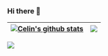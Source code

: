 ### Hi there 👋

| <a href="https://github.com/celinmagro/github-readme-stats"><img align="center" src="https://github-readme-stats.vercel.app/api?username=celinmagrozra&show_icons=true&include_all_commits=true&theme=buefy&hide_border=true" alt="Celin's github stats" /></a> | <a href="https://github.com/celinmagro/github-readme-stats"><img align="center" src="https://github-readme-stats.vercel.app/api/top-langs/?username=celinmagro&layout=compact&theme=buefy&hide_border=true" /></a> |
| ------------- | ------------- |

<a href="https://github.com/celinmagro/github-readme-stats">
  <img align="center" src="https://github-readme-stats.vercel.app/api/pin/?username=celinmagro&repo=github-readme-stats&theme=buefy" />
</a>

<!--
**celinmagro/celinmagro** is a ✨ _special_ ✨ repository because its `README.md` (this file) appears on your GitHub profile.

Here are some ideas to get you started:

- 🔭 I’m currently working on ...
- 🌱 I’m currently learning ...
- 👯 I’m looking to collaborate on ...
- 🤔 I’m looking for help with ...
- 💬 Ask me about ...
- 📫 How to reach me: ...
- 😄 Pronouns: ...
- ⚡ Fun fact: ...
-->
